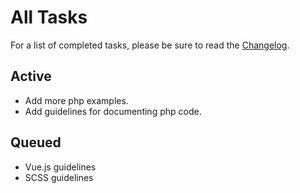 # All Tasks

For a list of completed tasks, please be sure to read the [Changelog](CHANGELOG.md).

## Active

- Add more php examples.
- Add guidelines for documenting php code.

## Queued

- Vue.js guidelines
- SCSS guidelines
